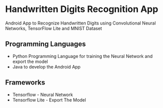 # Handwritten Digits Recognition App

 Android App to Recognize Handwritten Digits using Convolutional Neural Networks, TensorFlow Lite and MNIST Dataset
 
## Programming Languages

* Python Programming Language for training the Neural Network and export the model
* Java to develop the Android App

## Frameworks

* Tensorflow - Neural Network
* Tensorflow  Lite - Export The Model